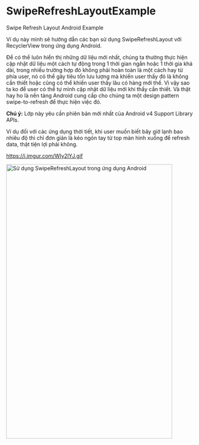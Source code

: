 # SwipeRefreshLayoutExample
Swipe Refresh Layout Android Example

Ví dụ này mình sẽ hướng dẫn các bạn sử dụng SwipeRefreshLayout với RecyclerView trong ứng dụng Android.

Để có thể luôn hiển thị những dữ liệu mới nhất, chúng ta thường thực hiện cập nhật dữ liệu một cách tự động trong 1 thời gian ngắn hoặc 1 thời gia khá dài, trong nhiều trường hợp đó không phải hoàn toàn là một cách hay từ phía user, nó có thể gây tiêu tốn lưu lượng mà khiến user thấy đó là không cần thiết hoặc cũng có thể khiến user thấy lâu có hàng mới thế. Vì vậy sao ta ko để user có thể tự mình cập nhật dữ liệu mới khi thấy cần thiết. Và thật hay ho là nền tảng Android cung cấp cho chúng ta một design pattern swipe-to-refresh để thực hiện việc đó.

<strong>Chú ý:</strong> Lớp này yêu cần phiên bản mới nhất của Android v4 Support Library APIs.

Ví dụ đối với các ứng dụng thời tiết, khi user muốn biết bây giờ lạnh bao nhiêu độ thì chỉ đơn giản là kéo ngón tay từ top màn hình xuống để refresh data, thật tiện lợi phải không.

https://i.imgur.com/WIy2lYJ.gif 

<a href="http://ntcde.com/android/su-dung-swiperefreshlayout-trong-ung-dung-android.html"><img class="size-large" title=' Sử dụng SwipeRefreshLayout trong ứng dụng Android' src="https://i.imgur.com/WIy2lYJ.gif" alt="Sử dụng SwipeRefreshLayout trong ứng dụng Android" width="444" height="732" /></a>
 
